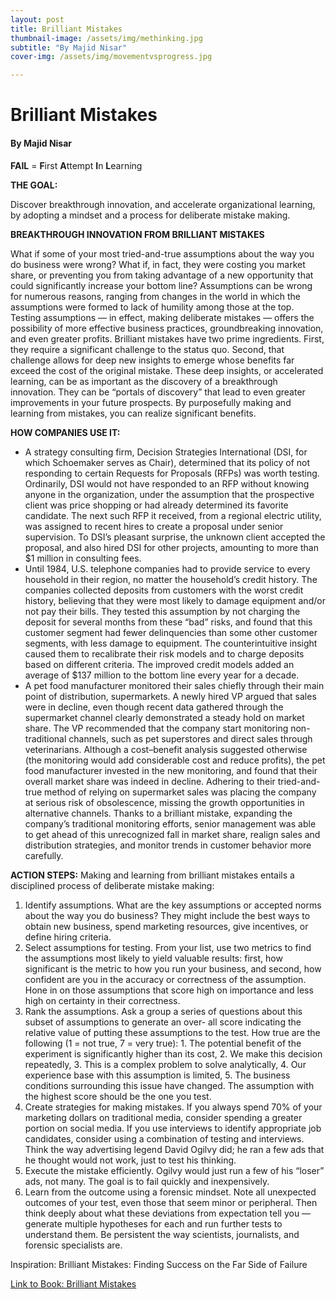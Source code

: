 ```yaml
---
layout: post
title: Brilliant Mistakes
thumbnail-image: /assets/img/methinking.jpg
subtitle: "By Majid Nisar"
cover-img: /assets/img/movementvsprogress.jpg

---
```


# **Brilliant Mistakes**

#### By Majid Nisar

**FAIL**  = **F**irst **A**ttempt **I**n **L**earning   

**THE GOAL:**

Discover breakthrough innovation, and accelerate organizational learning, by adopting a mindset and a process for deliberate mistake making.

**BREAKTHROUGH INNOVATION FROM BRILLIANT MISTAKES**

What if some of your most tried-and-true assumptions about the way you do business were wrong? What if, in fact, they were costing you market share, or preventing you from taking advantage of a new opportunity that could significantly increase your bottom line? Assumptions can be wrong for numerous reasons, ranging from changes in the world in which the assumptions were formed to lack of humility among those at the top. Testing assumptions — in effect, making deliberate mistakes — offers the possibility of more effective business practices, groundbreaking innovation, and even greater profits.
Brilliant mistakes have two prime ingredients. First, they require a significant challenge to the status quo. Second, that challenge allows for deep new insights to emerge whose benefits far exceed the cost of the original mistake. These deep insights, or accelerated learning, can be as important as the discovery of a breakthrough innovation. They can be “portals of discovery” that lead to even greater improvements in your future prospects. By purposefully making and learning from mistakes, you can realize significant benefits.

**HOW COMPANIES USE IT:**

- A strategy consulting firm, Decision Strategies International (DSI, for which Schoemaker serves as Chair), determined that its policy of not responding to certain Requests for Proposals (RFPs) was worth testing. Ordinarily, DSI would not have responded to an RFP without knowing anyone in the organization, under the assumption that the prospective client was price shopping or had already determined its favorite candidate. The next such RFP it received, from a regional electric utility, was assigned to recent hires to create a proposal under senior supervision. To DSI’s pleasant surprise, the unknown client accepted the proposal, and also hired DSI for other projects, amounting to more than $1 million in consulting fees.
- Until 1984, U.S. telephone companies had to provide service to every household in their region, no matter the household’s credit history. The companies collected deposits from customers with the worst credit history, believing that they were most likely to damage equipment and/or not pay their bills. They tested this assumption by not charging the deposit for several months from these “bad” risks, and found that this customer segment had fewer delinquencies than some other customer segments, with less damage to equipment. The counterintuitive insight caused them to recalibrate their risk models and to charge deposits based on different criteria. The improved credit models added an average of $137 million to the bottom line every year for a decade.
- A pet food manufacturer monitored their sales chiefly through their main point of distribution, supermarkets. A newly hired VP argued that sales were in decline, even though recent data gathered through the supermarket channel clearly demonstrated a steady hold on market share. The VP recommended that the company start monitoring non-traditional channels, such as pet superstores and direct sales through veterinarians. Although a cost–benefit analysis suggested otherwise (the monitoring would add considerable cost and reduce profits), the pet food manufacturer invested in the new monitoring, and found that their overall market share was indeed in decline. Adhering to their tried-and-true method of relying on supermarket sales was placing the company at serious risk of obsolescence, missing the growth opportunities in alternative channels. Thanks to a brilliant mistake, expanding the company’s traditional monitoring efforts, senior management was able to get ahead of this unrecognized fall in market share, realign sales and distribution strategies, and monitor trends in customer behavior more carefully.

**ACTION STEPS:**
Making and learning from brilliant mistakes entails a disciplined process of deliberate mistake making:

1.	Identify assumptions. What are the key assumptions or accepted norms about the way you do business? They might include the best ways to obtain new business, spend marketing resources, give incentives, or define hiring criteria.
2.	Select assumptions for testing. From your list, use two metrics to find the assumptions most likely to yield valuable results: first, how significant is the metric to how you run your business, and second, how confident are you in the accuracy or correctness of the assumption. Hone in on those assumptions that score high on importance and less high on certainty in their correctness.
3.	Rank the assumptions. Ask a group a series of questions about this subset of assumptions to generate an over- all score indicating the relative value of putting these assumptions to the test. How true are the following (1 = not true, 7 = very true): 1. The potential benefit of the experiment is significantly higher than its cost, 2. We make this decision repeatedly, 3. This is a complex problem to solve analytically, 4. Our experience base with this assumption is limited, 5. The business conditions surrounding this issue have changed. The assumption with the highest score should be the one you test.
4.	Create strategies for making mistakes. If you always spend 70% of your marketing dollars on traditional media, consider spending a greater portion on social media. If you use interviews to identify appropriate job candidates, consider using a combination of testing and interviews. Think the way advertising legend David Ogilvy did; he ran a few ads that he thought would not work, just to test his thinking.
5.	Execute the mistake efficiently. Ogilvy would just run a few of his “loser” ads, not many. The goal is to fail quickly and inexpensively.
6.	Learn from the outcome using a forensic mindset. Note all unexpected outcomes of your test, even those that seem minor or peripheral. Then think deeply about what these deviations from expectation tell you — generate multiple hypotheses for each and run further tests to understand them. Be persistent the way scientists, journalists, and forensic specialists are.

Inspiration: Brilliant Mistakes: Finding Success on the Far Side of Failure

[Link to Book: Brilliant Mistakes](https://www.amazon.in/Brilliant-Mistakes-Finding-Success-Failure/dp/1613630123)
